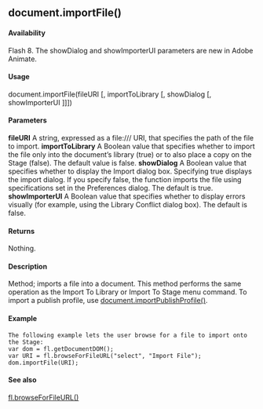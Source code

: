 ## document.importFile()

#### Availability

Flash 8. The showDialog and showImporterUI parameters are new in Adobe Animate.

#### Usage

document.importFile(fileURI \[, importToLibrary \[, showDialog \[, showImporterUI \]\]\])

#### Parameters

**fileURI** A string, expressed as a file:/// URI, that specifies the path of the file to import.
**importToLibrary** A Boolean value that specifies whether to import the file only into the document’s library (true) or to also place a copy on the Stage (false). The default value is false.
**showDialog** A Boolean value that specifies whether to display the Import dialog box. Specifying true displays the import dialog. If you specify false, the function imports the file using specifications set in the Preferences dialog. The default is true.
**showImporterUI** A Boolean value that specifies whether to display errors visually (for example, using the Library Conflict dialog box). The default is false.

#### Returns

Nothing.

#### Description

Method; imports a file into a document. This method performs the same operation as the Import To Library or Import To Stage menu command. To import a publish profile, use [document.importPublishProfile()](#document.importPublishProfile()).

#### Example

```
The following example lets the user browse for a file to import onto the Stage:
var dom = fl.getDocumentDOM();
var URI = fl.browseForFileURL("select", "Import File"); dom.importFile(URI);

```
#### See also

[fl.browseForFileURL()](#_bookmark454)

<span id="document.importPublishProfile()" class="anchor"></span>
